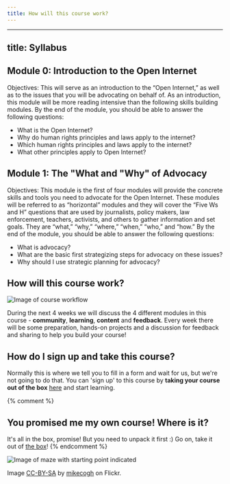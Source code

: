 ```yaml
---
title: How will this course work?
---
```


---
title: Syllabus
---

## Module 0: Introduction to the Open Internet

Objectives: This will serve as an introduction to the “Open Internet,” as well as to the issues that you will be advocating on behalf of. As an introduction, this module will be more reading intensive than the following skills building modules. By the end of the module, you should be able to answer the following questions:
<ul>
<li> What is the Open Internet?
<li> Why do human rights principles and laws apply to the internet?
<li> Which human rights principles and laws apply to the internet? 
<li> What other principles apply to Open Internet?
</ul>

## Module 1: The "What and "Why" of Advocacy

Objectives: This module is the first of four modules will provide the concrete skills and tools you need to advocate for the Open Internet. These modules will be referred to as “horizontal” modules and they will cover the “Five Ws and H” questions that are used by journalists, policy makers, law enforcement, teachers, activists, and others to gather information and set goals. They are “what,” “why,” “where,” “when,” “who,” and “how.” By the end of the module, you should be able to answer the following questions:
<ul>
<li> What is advocacy?
<li> What are the basic first strategizing steps for advocacy on these issues?
<li> Why should I use strategic planning for advocacy?
</ul>

## How will this course work?

![Image of course workflow]({{site.baseurl}}/img/process.png)

During the next 4 weeks we will discuss the 4 different modules in this course - **community**, **learning**, **content** and **feedback**. Every week there will be some preparation, hands-on projects and a discussion for feedback and sharing to help you build your course!

## How do I sign up and take this course?

Normally this is where we tell you to fill in a form and wait for us, but we're not going to do that. You can 'sign up' to this course by **taking your course out of the box** [here]({{site.baseurl}}/modules/start/the-box/) and start learning.

{% comment %}
## You promised me my own course! Where is it?

It's all in the box, promise! But you need to unpack it first :) Go on, take it out of [the box]({{site.baseurl}}/modules/start/the-box/)!
{% endcomment %}

![Image of maze with starting point indicated]({{site.baseurl}}/img/start.jpg)

Image [CC-BY-SA](https://creativecommons.org/licenses/by-sa/2.0/) by [mikecogh](https://www.flickr.com/photos/mikecogh/11300349426) on Flickr.




